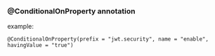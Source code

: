 ### @ConditionalOnProperty annotation

example:

```
@ConditionalOnProperty(prefix = "jwt.security", name = "enable", havingValue = "true")
```